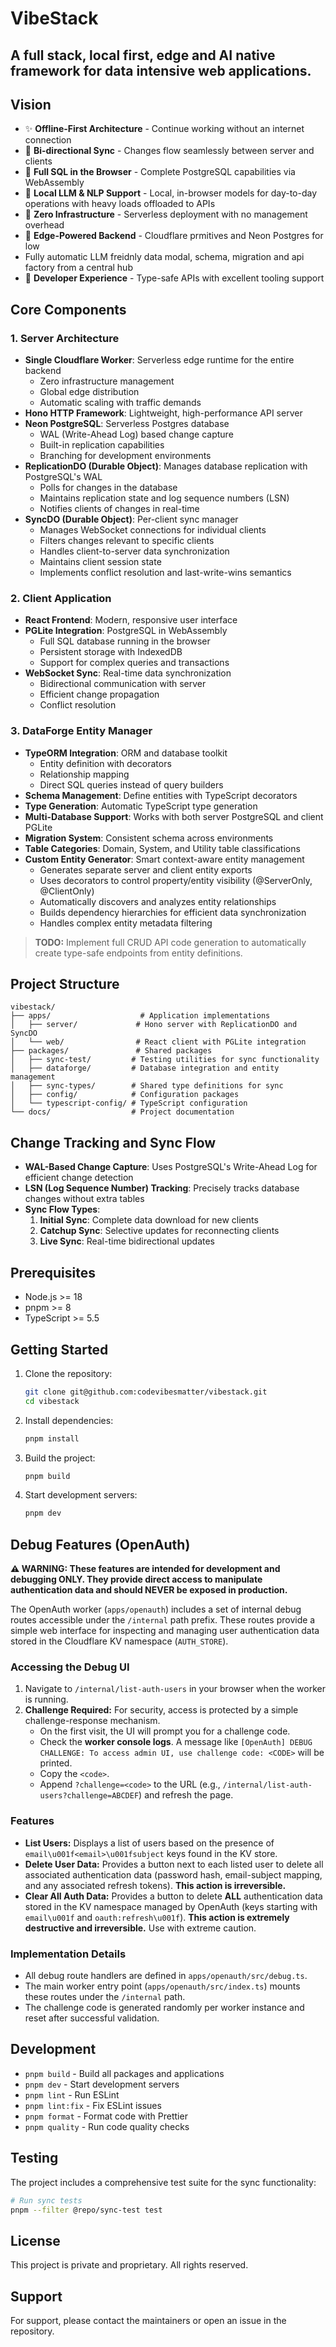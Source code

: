 # VibeStack

## A full stack, local first, edge and AI native framework for data intensive web applications.

## Vision

- ✨ **Offline-First Architecture** - Continue working without an internet connection
- 🔄 **Bi-directional Sync** - Changes flow seamlessly between server and clients
- 💾 **Full SQL in the Browser** - Complete PostgreSQL capabilities via WebAssembly
- 🧠 **Local LLM & NLP Support** - Local, in-browser models for day-to-day operations with heavy loads offloaded to APIs
- 🔌 **Zero Infrastructure** - Serverless deployment with no management overhead
- 🚀 **Edge-Powered Backend** - Cloudflare prmitives and Neon Postgres for low
- Fully automatic LLM freidnly data modal, schema, migration and api factory from a central hub
- 🧰 **Developer Experience** - Type-safe APIs with excellent tooling support


## Core Components

### 1. Server Architecture

- **Single Cloudflare Worker**: Serverless edge runtime for the entire backend
  - Zero infrastructure management
  - Global edge distribution
  - Automatic scaling with traffic demands
- **Hono HTTP Framework**: Lightweight, high-performance API server
- **Neon PostgreSQL**: Serverless Postgres database
  - WAL (Write-Ahead Log) based change capture
  - Built-in replication capabilities
  - Branching for development environments
- **ReplicationDO (Durable Object)**: Manages database replication with PostgreSQL's WAL
  - Polls for changes in the database
  - Maintains replication state and log sequence numbers (LSN)
  - Notifies clients of changes in real-time
- **SyncDO (Durable Object)**: Per-client sync manager
  - Manages WebSocket connections for individual clients
  - Filters changes relevant to specific clients
  - Handles client-to-server data synchronization
  - Maintains client session state
  - Implements conflict resolution and last-write-wins semantics

### 2. Client Application

- **React Frontend**: Modern, responsive user interface
- **PGLite Integration**: PostgreSQL in WebAssembly
  - Full SQL database running in the browser
  - Persistent storage with IndexedDB
  - Support for complex queries and transactions
- **WebSocket Sync**: Real-time data synchronization
  - Bidirectional communication with server
  - Efficient change propagation
  - Conflict resolution

### 3. DataForge Entity Manager

- **TypeORM Integration**: ORM and database toolkit
  - Entity definition with decorators
  - Relationship mapping
  - Direct SQL queries instead of query builders
- **Schema Management**: Define entities with TypeScript decorators
- **Type Generation**: Automatic TypeScript type generation
- **Multi-Database Support**: Works with both server PostgreSQL and client PGLite
- **Migration System**: Consistent schema across environments
- **Table Categories**: Domain, System, and Utility table classifications
- **Custom Entity Generator**: Smart context-aware entity management
  - Generates separate server and client entity exports
  - Uses decorators to control property/entity visibility (@ServerOnly, @ClientOnly)
  - Automatically discovers and analyzes entity relationships
  - Builds dependency hierarchies for efficient data synchronization
  - Handles complex entity metadata filtering

> **TODO:** Implement full CRUD API code generation to automatically create type-safe endpoints from entity definitions.

## Project Structure

```
vibestack/
├── apps/                    # Application implementations
│   ├── server/             # Hono server with ReplicationDO and SyncDO
│   └── web/                # React client with PGLite integration
├── packages/               # Shared packages
│   ├── sync-test/         # Testing utilities for sync functionality
│   ├── dataforge/         # Database integration and entity management
│   ├── sync-types/        # Shared type definitions for sync
│   ├── config/            # Configuration packages
│   └── typescript-config/ # TypeScript configuration
└── docs/                  # Project documentation
```

## Change Tracking and Sync Flow

- **WAL-Based Change Capture**: Uses PostgreSQL's Write-Ahead Log for efficient change detection
- **LSN (Log Sequence Number) Tracking**: Precisely tracks database changes without extra tables
- **Sync Flow Types**:
  1. **Initial Sync**: Complete data download for new clients
  2. **Catchup Sync**: Selective updates for reconnecting clients
  3. **Live Sync**: Real-time bidirectional updates

## Prerequisites

- Node.js >= 18
- pnpm >= 8
- TypeScript >= 5.5

## Getting Started

1. Clone the repository:
   ```bash
   git clone git@github.com:codevibesmatter/vibestack.git
   cd vibestack
   ```
2. Install dependencies:
   ```bash
   pnpm install
   ```

3. Build the project:
   ```bash
   pnpm build
   ```

4. Start development servers:
   ```bash
   pnpm dev
   ```

## Debug Features (OpenAuth)

**⚠️ WARNING: These features are intended for development and debugging ONLY. They provide direct access to manipulate authentication data and should NEVER be exposed in production.**

The OpenAuth worker (`apps/openauth`) includes a set of internal debug routes accessible under the `/internal` path prefix. These routes provide a simple web interface for inspecting and managing user authentication data stored in the Cloudflare KV namespace (`AUTH_STORE`).

### Accessing the Debug UI

1.  Navigate to `/internal/list-auth-users` in your browser when the worker is running.
2.  **Challenge Required:** For security, access is protected by a simple challenge-response mechanism.
    *   On the first visit, the UI will prompt you for a challenge code.
    *   Check the **worker console logs**. A message like `[OpenAuth] DEBUG CHALLENGE: To access admin UI, use challenge code: <CODE>` will be printed.
    *   Copy the `<code>`.
    *   Append `?challenge=<code>` to the URL (e.g., `/internal/list-auth-users?challenge=ABCDEF`) and refresh the page.

### Features

*   **List Users:** Displays a list of users based on the presence of `email\u001f<email>\u001fsubject` keys found in the KV store.
*   **Delete User Data:** Provides a button next to each listed user to delete all associated authentication data (password hash, email-subject mapping, and any associated refresh tokens). **This action is irreversible.**
*   **Clear All Auth Data:** Provides a button to delete **ALL** authentication data stored in the KV namespace managed by OpenAuth (keys starting with `email\u001f` and `oauth:refresh\u001f`). **This action is extremely destructive and irreversible.** Use with extreme caution.

### Implementation Details

*   All debug route handlers are defined in `apps/openauth/src/debug.ts`.
*   The main worker entry point (`apps/openauth/src/index.ts`) mounts these routes under the `/internal` path.
*   The challenge code is generated randomly per worker instance and reset after successful validation.

## Development

- `pnpm build` - Build all packages and applications
- `pnpm dev` - Start development servers
- `pnpm lint` - Run ESLint
- `pnpm lint:fix` - Fix ESLint issues
- `pnpm format` - Format code with Prettier
- `pnpm quality` - Run code quality checks

## Testing

The project includes a comprehensive test suite for the sync functionality:

```bash
# Run sync tests
pnpm --filter @repo/sync-test test
```

## License

This project is private and proprietary. All rights reserved.

## Support

For support, please contact the maintainers or open an issue in the repository. 
